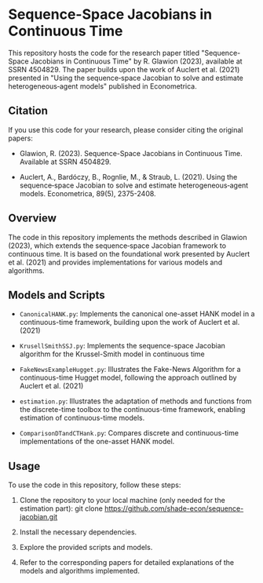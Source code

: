 # Sequence-Space Jacobians in Continuous Time

This repository hosts the code for the research paper titled "Sequence-Space Jacobians in Continuous Time" by R. Glawion (2023), available at SSRN 4504829. The paper builds upon the work of Auclert et al. (2021) presented in "Using the sequence‐space Jacobian to solve and estimate heterogeneous‐agent models" published in Econometrica.

## Citation

If you use this code for your research, please consider citing the original papers:

- Glawion, R. (2023). Sequence-Space Jacobians in Continuous Time. Available at SSRN 4504829.

- Auclert, A., Bardóczy, B., Rognlie, M., & Straub, L. (2021). Using the sequence‐space Jacobian to solve and estimate heterogeneous‐agent models. Econometrica, 89(5), 2375-2408.

## Overview

The code in this repository implements the methods described in Glawion (2023), which extends the sequence‐space Jacobian framework to continuous time. It is based on the foundational work presented by Auclert et al. (2021) and provides implementations for various models and algorithms.

## Models and Scripts

- `CanonicalHANK.py`: Implements the canonical one-asset HANK model in a continuous-time framework, building upon the work of Auclert et al. (2021)

- `KrusellSmithSSJ.py`: Implements the sequence-space Jacobian algorithm for the Krussel-Smith model in continuous time

- `FakeNewsExampleHugget.py`: Illustrates the Fake-News Algorithm for a continuous-time Hugget model, following the approach outlined by Auclert et al. (2021)

- `estimation.py`: Illustrates the adaptation of methods and functions from the discrete-time toolbox to the continuous-time framework, enabling estimation of continuous-time models.

- `ComparisonDTandCTHank.py`: Compares discrete and continuous-time implementations of the one-asset HANK model.

## Usage

To use the code in this repository, follow these steps:

1. Clone the repository to your local machine (only needed for the estimation part):
git clone https://github.com/shade-econ/sequence-jacobian.git

2. Install the necessary dependencies.

3. Explore the provided scripts and models.

4. Refer to the corresponding papers for detailed explanations of the models and algorithms implemented.